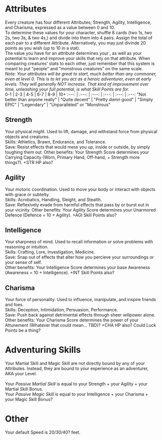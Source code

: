 # Attributes
Every creature has four different Attributes; Strength, Agility, Intelligence, and Charisma, expressed as a value between 0 and 10. <br>
To determine these values for your character, shuffle 8 cards (two 1s, two 2s, two 3s, & two 4s,) and divide into them into 4 pairs. Assign the total of each pair to a different Attribute. Alternatively, you may just divinde 20 points as you wish (up to 10 in a stat). <br>
The value you have for an attribute determines your , as well as your potential to learn and improve your skills that rely on that attribute. When comparing creatures' stats to each other, just remember that this system is meant to put "people" and "monstrous creatures" on the same scale. <br>
*Note: Your attributes will be great to start, much better than any commoner, even at level 0. This is to let you act as a heroic adventurer, even at early levels. They will generally NOT increase. That kind of improvement over time, unleashing your full potential, is what Skill Points are for.*
<br>
0-1 | 2-3 | 4-5 | 6-7 | 8-9 | 10+
:---: | :---: | :---: | :---: | :---: | :---:
"Not better than anyone really" | "Quite decent" | "Pretty *damn* good" | "Simply EPIC" | "Legendary" | "Unparalleled" or "Monstrous"

## Strength
Your physical might. Used to lift, damage, and withstand force from physical objects and creatures. <br>
Skills: Athletics, Brawn, Endurance, and Tolerance. <br>
Save: Resist effects that would mess you up, inside or outside, by simply toughing them out.
Other benefits: Your Strength Score determines your Carrying Capacity (Worn, Primary Hand, Off-hand, + Strength more things?). +STR HP also?

## Agility
Your motoric coordination. Used to move your body or interact with objects with grace or subtelty. <br>
Skills: Acrobatics, Handling, Sleight, and Stealth. <br>
Save: Reflexively evade from harmful effects that pass by or burst out in your vicinity.
Other benefits: Your Agility Score determines your Unarmored Defence (Defence = 10 + Agility). +AGI Skill Points also?

## Intelligence
Your sharpness of mind. Used to recall information or solve problems with reasoning or intuition. <br>
Skills: Crafting, Lore, Investigation, Medicine. <br>
Save: Snap out of effects that alter how you percieve your surroundings or your sense of self. <br>
Other benefits: Your Intelligence Score determines your base Awareness (Awareness = 10 + Intelligence). +INT Skill Points also?

## Charisma
Your force of personality. Used to influence, manipulate, and inspire friends and foes. <br>
Skills: Deception, Intimidation, Persuasion, Performance. <br>
Save: Push back against detrimental effects through sheer willpower alone. <br>
Other benefits: Your Charisma Score determines the power of your Attunement (Whatever that could mean... TBD)? +CHA HP also? Could Luck Points be a thing?

# Adventuring Skills
Your Martial Skill and Magic Skill are not directly bound by any of your Attributes. Instead, they are bound to your experience as an adventurer, AKA your Level. <br>
<br>
Your *Passive Martial Skill* is equal to your Strength + your Agility + your Martial Skill Bonus. <br>
Your *Passive Magic Skill* is equal to your Intelligence + your Charisma + your Magic Skill Bonus?

# Other
Your default Speed is 20/30/40? feet.